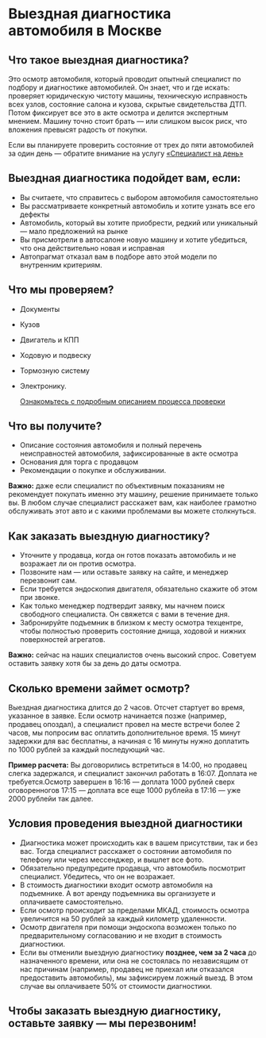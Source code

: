 # Выездная диагностика автомобиля в Москве

## Что такое выездная диагностика?

Это осмотр автомобиля, который проводит опытный специалист по подбору и диагностике автомобилей. Он знает, что и где искать: проверяет юридическую чистоту машины, техническую исправность всех узлов, состояние салона и кузова, скрытые свидетельства ДТП. Потом фиксирует все это в акте осмотра и делится экспертным мнением. Машину точно стоит брать — или слишком высок риск, что вложения превысят радость от покупки.

Если вы планируете проверить состояние от трех до пяти автомобилей за один день — обратите внимание на услугу [«Специалист на день»](https://autopragmat.ru/spetsialist-na-den/)

## Выездная диагностика подойдет вам, если:

- Вы считаете, что справитесь с выбором автомобиля самостоятельно
- Вы рассматриваете конкретный автомобиль и хотите узнать все его дефекты
- Автомобиль, который вы хотите приобрести, редкий или уникальный — мало предложений на рынке
- Вы присмотрели в автосалоне новую машину и хотите убедиться, что она действительно новая и исправная
- Автопрагмат отказал вам в подборе авто этой модели по внутренним критериям.
    
## Что мы проверяем?
    
- Документы
- Кузов
- Двигатель и КПП
- Ходовую и подвеску
- Тормозную систему
- Электронику.
    
    [Ознакомьтесь с подробным описанием процесса проверки](https://autopragmat.ru/process/)
    
## Что вы получите?
    
- Описание состояния автомобиля и полный перечень неисправностей автомобиля, зафиксированные в акте осмотра
- Основания для торга с продавцом
- Рекомендации о покупке и обслуживании.

**Важно:** даже если специалист по объективным показаниям не рекомендует покупать именно эту машину, решение принимаете только вы. В любом случае специалист расскажет вам, как наиболее грамотно обслуживать этот авто и с какими проблемами вы можете столкнуться.

## Как заказать выездную диагностику?

- Уточните у продавца, когда он готов показать автомобиль и не возражает ли он против осмотра.
- Позвоните нам — или оставьте заявку на сайте, и менеджер перезвонит сам.
- Если требуется эндоскопия двигателя, обязательно скажите об этом при звонке.
- Как только менеджер подтвердит заявку, мы начнем поиск свободного специалиста. Он свяжется с вами в течение дня.
- Забронируйте подъемник в близком к месту осмотра техцентре, чтобы полностью проверить состояние днища, ходовой и нижних поверхностей агрегатов.

**Важно:** сейчас на наших специалистов очень высокий спрос. Советуем оставить заявку хотя бы за день до даты осмотра.

## Сколько времени займет осмотр?

Выездная диагностика длится до 2 часов. Отсчет стартует во время, указанное в заявке. Если осмотр начинается позже (например, продавец опоздал), а специалист провел на месте встречи более 2 часов, мы попросим вас оплатить дополнительное время. 15 минут задержки для вас бесплатны, а начиная с 16 минуты нужно доплатить по 1000 рублей за каждый последующий час.

**Пример расчета:** Вы договорились встретиться в 14:00, но продавец слегка задержался, и специалист закончил работать в 16:07. Доплата не требуется.Осмотр завершен в 16:16 — доплата 1000 рублей сверх оговоренногов 17:15 — доплата все еще 1000 рублейа в 17:16 — уже 2000 рублейи так далее.

## Условия проведения выездной диагностики

- Диагностика может происходить как в вашем присутствии, так и без вас. Тогда специалист расскажет о состоянии автомобиля по телефону или через мессенджер, и вышлет все фото.
- Обязательно предупредите продавца, что автомобиль посмотрит специалист. Убедитесь, что он не возражает.
- В стоимость диагностики входит осмотр автомобиля на подъемнике. А вот аренду подъемника вы организуете и оплачиваете самостоятельно.
- Если осмотр происходит за пределами МКАД, стоимость осмотра увеличится на 50 рублей за каждый километр удаленности.
- Осмотр двигателя при помощи эндоскопа возможен только по предварительному согласованию и не входит в стоимость диагностики.
- Если вы отменили выездную диагностику **позднее, чем за 2 часа** до назначенного времени, или она не состоялась по независящим от нас причинам (например, продавец не приехал или отказался предоставить автомобиль), мы зафиксируем ложный выезд. В этом случае вы оплачиваете 50% от стоимости диагностики.
    
## Чтобы заказать выездную диагностику, оставьте заявку — мы перезвоним!